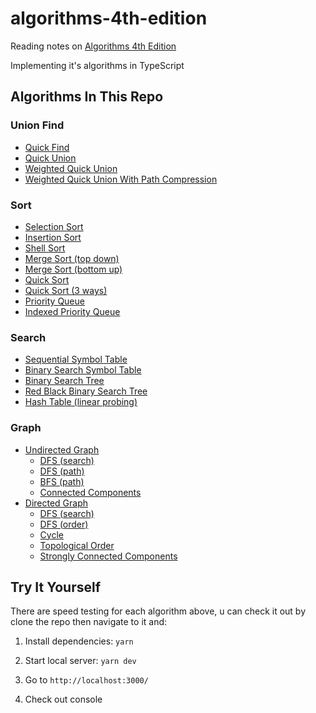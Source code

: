 # algorithms-4th-edition

Reading notes on [Algorithms 4th Edition](https://algs4.cs.princeton.edu/home/)

Implementing it's algorithms in TypeScript

## Algorithms In This Repo

### Union Find

- [Quick Find](https://github.com/Vyse12138/algorithms/blob/main/src/algorithms/unionFind/quickFind.ts)
- [Quick Union](https://github.com/Vyse12138/algorithms/blob/main/src/algorithms/unionFind/quickUnion.ts)
- [Weighted Quick Union](https://github.com/Vyse12138/algorithms/blob/main/src/algorithms/unionFind/weightQuickUnion.ts)
- [Weighted Quick Union With Path Compression](https://github.com/Vyse12138/algorithms/blob/main/src/algorithms/unionFind/weightedQuickUnionWithPathCompression.ts)

### Sort

- [Selection Sort](https://github.com/Vyse12138/algorithms/blob/main/src/algorithms/sort/selection.ts)
- [Insertion Sort](https://github.com/Vyse12138/algorithms/blob/main/src/algorithms/sort/insertion.ts)
- [Shell Sort](https://github.com/Vyse12138/algorithms/blob/main/src/algorithms/sort/shell.ts)
- [Merge Sort (top down)](https://github.com/Vyse12138/algorithms/blob/main/src/algorithms/sort/mergeTopDown.ts)
- [Merge Sort (bottom up)](https://github.com/Vyse12138/algorithms/blob/main/src/algorithms/sort/mergeBottomUp.ts)
- [Quick Sort](https://github.com/Vyse12138/algorithms/blob/main/src/algorithms/sort/quick.ts)
- [Quick Sort (3 ways)](https://github.com/Vyse12138/algorithms/blob/main/src/algorithms/sort/quick3Way.ts)
- [Priority Queue](https://github.com/Vyse12138/algorithms/blob/main/src/algorithms/sort/priorityQueue.ts)
- [Indexed Priority Queue](https://github.com/Vyse12138/algorithms/blob/main/src/algorithms/sort/indexedPriorityQueue.ts)

### Search

- [Sequential Symbol Table](https://github.com/Vyse12138/algorithms/blob/main/src/algorithms/search/sequentialSearchST.ts)
- [Binary Search Symbol Table](https://github.com/Vyse12138/algorithms/blob/main/src/algorithms/search/binarySearchST.ts)
- [Binary Search Tree](https://github.com/Vyse12138/algorithms/blob/main/src/algorithms/search/binarySearchTree.ts)
- [Red Black Binary Search Tree](https://github.com/Vyse12138/algorithms/blob/main/src/algorithms/search/redBlackBST.ts)
- [Hash Table (linear probing)](https://github.com/Vyse12138/algorithms/blob/main/src/algorithms/search/hashTable.ts)

### Graph

- [Undirected Graph](https://github.com/Vyse12138/algorithms/blob/main/src/algorithms/graph/graph/graph.ts)
  - [DFS (search)](https://github.com/Vyse12138/algorithms/blob/main/src/algorithms/graph/graph/depthFirstSearch.ts)
  - [DFS (path)](https://github.com/Vyse12138/algorithms/blob/main/src/algorithms/graph/graph/depthFirstPath.ts)
  - [BFS (path)](https://github.com/Vyse12138/algorithms/blob/main/src/algorithms/graph/graph/breadthFirstPath.ts)
  - [Connected Components](https://github.com/Vyse12138/algorithms/blob/main/src/algorithms/graph/graph/connectedComponents.ts)
- [Directed Graph](https://github.com/Vyse12138/algorithms/blob/main/src/algorithms/graph/diGraph/diGraph.ts)
  - [DFS (search)](https://github.com/Vyse12138/algorithms/blob/main/src/algorithms/graph/diGraph/diDepthFirstSearch.ts)
  - [DFS (order)](https://github.com/Vyse12138/algorithms/blob/main/src/algorithms/graph/diGraph/diDepthFirstOrder.ts)
  - [Cycle](https://github.com/Vyse12138/algorithms/blob/main/src/algorithms/graph/diGraph/diCycle.ts)
  - [Topological Order](https://github.com/Vyse12138/algorithms/blob/main/src/algorithms/graph/diGraph/diTopologicalOrder.ts)
  - [Strongly Connected Components](https://github.com/Vyse12138/algorithms/blob/main/src/algorithms/graph/diGraph/diSCC.ts)

## Try It Yourself

There are speed testing for each algorithm above, u can check it out by clone the repo then navigate to it and:

1. Install dependencies: `yarn`

2. Start local server: `yarn dev`

3. Go to `http://localhost:3000/`

4. Check out console
